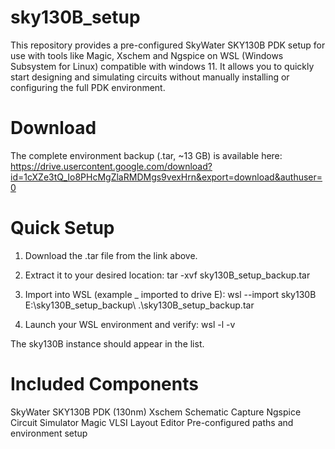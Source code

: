 # sky130B_setup
This repository provides a pre-configured SkyWater SKY130B PDK setup for use with tools like Magic, Xschem and Ngspice on WSL (Windows Subsystem for Linux) compatible with windows 11. It allows you to quickly start designing and simulating circuits without manually installing or configuring the full PDK environment.

# Download
The complete environment backup (.tar, ~13 GB) is available here:
https://drive.usercontent.google.com/download?id=1cXZe3tQ_Io8PHcMgZlaRMDMgs9vexHrn&export=download&authuser=0

# Quick Setup
1) Download the .tar file from the link above.
2) Extract it to your desired location:
                 tar -xvf sky130B_setup_backup.tar

3) Import into WSL (example _ imported to drive E):
                 wsl --import sky130B E:\sky130B_setup_backup\ .\sky130B_setup_backup.tar

4) Launch your WSL environment and verify:
                 wsl -l -v

The sky130B instance should appear in the list.

# Included Components
SkyWater SKY130B PDK (130nm)
Xschem Schematic Capture
Ngspice Circuit Simulator
Magic VLSI Layout Editor
Pre-configured paths and environment setup

